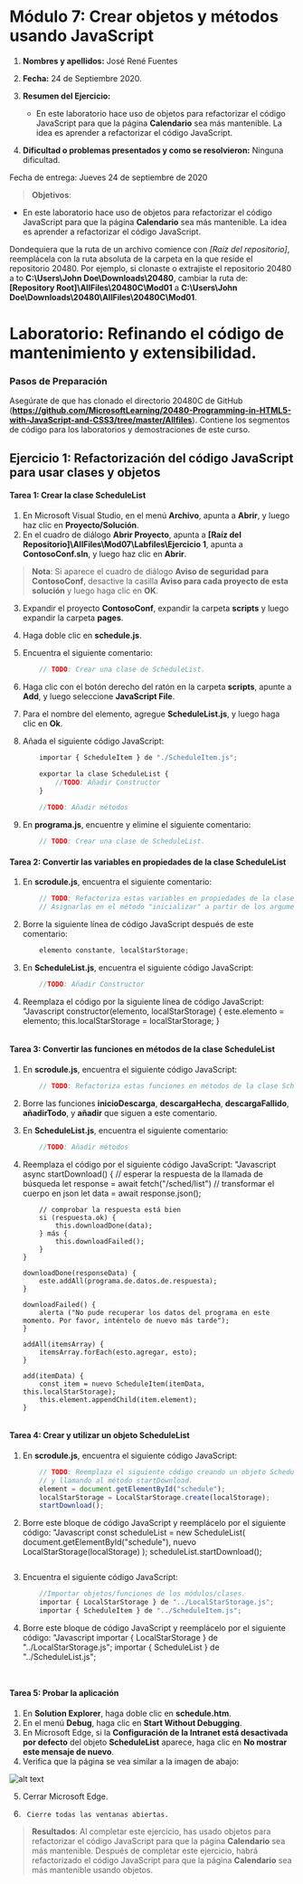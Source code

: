 # Módulo 7: Crear objetos y métodos usando JavaScript

1. **Nombres y apellidos:** José René Fuentes
2. **Fecha:** 24 de Septiembre 2020.
3. **Resumen del Ejercicio:**
    * En este laboratorio hace uso de objetos para refactorizar el código JavaScript para que la página **Calendario** sea más mantenible. La idea es aprender a refactorizar el código JavaScript.
    
4. **Dificultad o problemas presentados y como se resolvieron:** Ninguna dificultad.

Fecha de entrega: Jueves 24 de septiembre de 2020

>**Objetivos**: 
* En este laboratorio hace uso de objetos para refactorizar el código JavaScript para que la página **Calendario** sea más mantenible. La idea es aprender a refactorizar el código JavaScript.

Dondequiera que la ruta de un archivo comience con *[Raíz del repositorio]*, reemplácela con la ruta absoluta de la carpeta en la que reside el repositorio 20480. Por ejemplo, si clonaste o extrajiste el repositorio 20480 a to **C:\Users\John Doe\Downloads\20480**, cambiar la ruta de: **[Repository Root]\AllFiles\20480C\Mod01** a **C:\Users\John Doe\Downloads\20480\AllFiles\20480C\Mod01**.

# Laboratorio: Refinando el código de mantenimiento y extensibilidad.

### Pasos de Preparación

Asegúrate de que has clonado el directorio 20480C de GitHub (**https://github.com/MicrosoftLearning/20480-Programming-in-HTML5-with-JavaScript-and-CSS3/tree/master/Allfiles**). Contiene los segmentos de código para los laboratorios y demostraciones de este curso.


## Ejercicio 1: Refactorización del código JavaScript para usar clases y objetos

#### Tarea 1: Crear la clase ScheduleList

1.	En Microsoft Visual Studio, en el menú **Archivo**, apunta a **Abrir**, y luego haz clic en **Proyecto/Solución**.
2.	En el cuadro de diálogo **Abrir Proyecto**, apunta a **[Raíz del Repositorio]\AllFiles\Mod07\Labfiles\Ejercicio 1**, apunta a **ContosoConf.sln**, y luego haz clic en **Abrir**.
>**Nota**: Si aparece el cuadro de diálogo **Aviso de seguridad para ContosoConf**, desactive la casilla **Aviso para cada proyecto de esta solución** y luego haga clic en **OK**.
3.	Expandir el proyecto **ContosoConf**, expandir la carpeta **scripts** y luego expandir la carpeta **pages**.
4.	Haga doble clic en **schedule.js**.
5.	Encuentra el siguiente comentario:

    ```Javascript
        // TODO: Crear una clase de ScheduleList.
    ```
6. Haga clic con el botón derecho del ratón en la carpeta **scripts**, apunte a **Add**, y luego seleccione **JavaScript File**.
7. Para el nombre del elemento, agregue **ScheduleList.js**, y luego haga clic en **Ok**.
8. Añada el siguiente código JavaScript:
	```javascript
		importar { ScheduleItem } de "./ScheduleItem.js";

		exportar la clase ScheduleList {
			//TODO: Añadir Constructor
		}
		
		//TODO: Añadir métodos
	```
9.	En **programa.js**, encuentre y elimine el siguiente comentario:
	```javascript
        // TODO: Crear una clase de ScheduleList.
    ```

#### Tarea 2: Convertir las variables en propiedades de la clase ScheduleList

1.	En **scrodule.js**, encuentra el siguiente comentario:
    ```javascript
        // TODO: Refactoriza estas variables en propiedades de la clase ScheduleList.
		// Asignarlas en el método "inicializar" a partir de los argumentos
    ```
2.	Borre la siguiente línea de código JavaScript después de este comentario:
    ```javascript
        elemento constante, localStarStorage;
    ```

3.	En **ScheduleList.js**, encuentra el siguiente código JavaScript:
    ```javascript
        //TODO: Añadir Constructor
    ```
4.	Reemplaza el código por la siguiente línea de código JavaScript:
    "Javascript
        constructor(elemento, localStarStorage) {
			este.elemento = elemento;
			this.localStarStorage = localStarStorage;
		}
    ```
	
#### Tarea 3: Convertir las funciones en métodos de la clase ScheduleList

1.	En **scrodule.js**, encuentra el siguiente código JavaScript:
    ```javascript
        // TODO: Refactoriza estas funciones en métodos de la clase ScheduleList.
    ```
2.	Borre las funciones **inicioDescarga**, **descargaHecha**, **descargaFallido**, **añadirTodo**, y **añadir** que siguen a este comentario.
3.  En **ScheduleList.js**, encuentra el siguiente comentario:
    ```javascript
        //TODO: Añadir métodos
    ```
3.	Reemplaza el código por el siguiente código JavaScript:
    "Javascript
		async startDownload() {
			// esperar la respuesta de la llamada de búsqueda
			let response = await fetch("/sched/list")
			// transformar el cuerpo en json
			let data = await response.json();
	
			// comprobar la respuesta está bien
			si (respuesta.ok) {
				this.downloadDone(data);
			} más {
				this.downloadFailed();
			}
		}

		downloadDone(responseData) {
			este.addAll(programa.de.datos.de.respuesta);
		}

		downloadFailed() {
			alerta ("No pude recuperar los datos del programa en este momento. Por favor, inténtelo de nuevo más tarde");
		}

		addAll(itemsArray) {
			itemsArray.forEach(esto.agregar, esto);
		}

		add(itemData) {
			const item = nuevo ScheduleItem(itemData, this.localStarStorage);
			this.element.appendChild(item.element);
		}
    ```

#### Tarea 4: Crear y utilizar un objeto ScheduleList

1.	En **scrodule.js**, encuentra el siguiente código JavaScript:
    ```javascript
        // TODO: Reemplaza el siguiente código creando un objeto ScheduleList 
        // y llamando al método startDownload.
        element = document.getElementById("schedule");
        localStarStorage = LocalStarStorage.create(localStorage);
        startDownload();
    ```
2.	Borre este bloque de código JavaScript y reemplácelo por el siguiente código:
    "Javascript
		const scheduleList = new ScheduleList(
			document.getElementById("schedule"),
			nuevo LocalStarStorage(localStorage)
		);
		scheduleList.startDownload();
    ```
3.	Encuentra el siguiente código JavaScript:
    ```javascript
		//Importar objetos/funciones de los módulos/clases.
		importar { LocalStarStorage } de "../LocalStarStorage.js";
		importar { ScheduleItem } de "../ScheduleItem.js";
    ```
4.	Borre este bloque de código JavaScript y reemplácelo por el siguiente código:
    "Javascript
		importar { LocalStarStorage } de "../LocalStarStorage.js";
		importar { ScheduleList } de "../ScheduleList.js";
    ```


#### Tarea 5: Probar la aplicación

1.	En **Solution Explorer**, haga doble clic en **schedule.htm**.
2.	En el menú **Debug**, haga clic en **Start Without Debugging**.
3.	En Microsoft Edge, si la **Configuración de la Intranet está desactivada por defecto** del objeto **ScheduleList** aparece, haga clic en **No mostrar este mensaje de nuevo**.
4.	Verifica que la página se vea similar a la imagen de abajo:

![alt text](./Imágenes/20480B_7_Schedule-Refactored.png "La página del Schedule")

5.	Cerrar Microsoft Edge.
6.      Cierre todas las ventanas abiertas.

>**Resultados**: Al completar este ejercicio, has usado objetos para refactorizar el código JavaScript para que la página **Calendario** sea más mantenible.
Después de completar este ejercicio, habrá refactorizado el código JavaScript para que la página **Calendario** sea más mantenible usando objetos.
